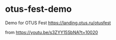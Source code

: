 # otus-fest-demo

Demo for OTUS Fest https://landing.otus.ru/otusfest

from https://youtu.be/s3ZYY15SbNA?t=10020
